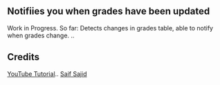 ## Notifiies you when grades have been updated

Work in Progress.
So far: Detects changes in grades table, able to notify when grades change. ..

## Credits

[YouTube Tutorial](https://www.youtube.com/watch?v=Kefil5tCL9o&t=1331s)..
[Saif Sajid](https://github.com/sa1f)
